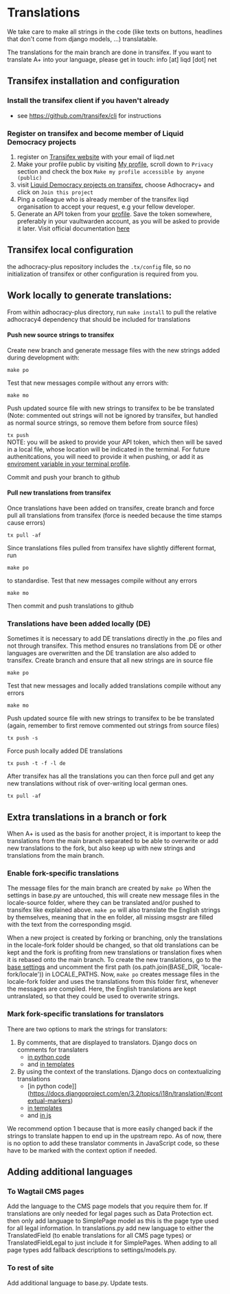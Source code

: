 # Translations

We take care to make all strings in the code (like texts on buttons, headlines that don't come from django models, ...) translatable.

The translations for the main branch are done in transifex. If you want to translate A+ into your language, please get in touch: info [at] liqd [dot] net

## Transifex installation and configuration
### Install the transifex client if you haven't already
- see https://github.com/transifex/cli for instructions

### Register on transifex and become member of Liquid Democracy projects
1. register on [Transifex website](https://www.transifex.com/) with your email of liqd.net
2. Make your profile public by visiting [My profile](https://app.transifex.com/user/settings/), scroll down to `Privacy` section and check the box `Make my profile accessible by anyone (public)`
3. visit [Liquid Democracy projects on transifex](https://explore.transifex.com/liqd/adhocracy-plus/), choose Adhocracy+ and click on `Join this project`
4. Ping a colleague who is already member of the transifex liqd organisation to accept your request, e.g your fellow developer.
5. Generate an API token from your [profile](https://app.transifex.com/user/settings/api/). Save the token somewhere, preferably in your vaultwarden account, as you will be asked to provide it later. Visit official documentation [here](https://help.transifex.com/en/articles/6248858-generating-an-api-token)


## Transifex local configuration
the adhocracy-plus repository includes the `.tx/config` file, so no initialization of transifex  or other configuration is required from you.

## Work locally to generate translations:
From within adhocracy-plus directory, run `make install` to pull the relative adhocracy4 dependency that should be included for translations
#### Push new source strings to transifex
Create new branch and generate message files with the new strings added during development with:

`make po`

Test that new messages compile without any errors with:

`make mo`  

Push updated source file with new strings to transifex to be be translated (Note: commented out strings will not be ignored by transifex, but handled as normal source strings, so remove them before from source files)


`tx push`  
NOTE: you will be asked to provide your API token, which then will be saved in a local file, whose location will be indicated in the terminal. For future authenitcations, you will need to provide it when pushing, or add it as [enviroment variable in your terminal profile](https://developers.transifex.com/docs/using-the-client#using-environment-variables). 

Commit and push your branch to github

#### Pull new translations from transifex
Once translations have been added on transifex, create branch and force pull all translations from transifex (force is needed because the time stamps cause errors)

`tx pull -af`

Since translations files pulled from transifex have slightly different format, run

`make po`

to standardise.
Test that new messages compile without any errors

`make mo`

Then commit and push translations to github

### Translations have been added locally (DE)
Sometimes it is necessary to add DE translations directly in the .po files and
not through transifex. This method ensures no translations from DE or other
languages are overwritten and the DE translation are also added to transifex.
Create branch and ensure that all new strings are in source file

`make po`

Test that new messages and locally added translations compile without any errors

`make mo`

Push updated source file with new strings to transifex to be be translated (again, remember to first remove commented out strings from source files)

`tx push -s`

Force push locally added DE translations

`tx push -t -f -l de`

After transifex has all the translations you can then force pull and get any new
translations without risk of over-writing local german ones.

`tx pull -af`


## Extra translations in a branch or fork
When A+ is used as the basis for another project, it is important to keep
the translations from the main branch separated to be able to overwrite or
add new translations to the fork, but also keep up with new strings and
translations from the main branch.

### Enable fork-specific translations
The message files for the main branch are created by
`make po`
When the settings in base.py are untouched, this will create new message
files in the locale-source folder, where they can be translated and/or
pushed to transifex like explained above.
`make po` will also translate the English strings by themselves, meaning
that in the en folder, all missing msgstr are filled with the text from
the corresponding msgid.

When a new project is created by forking or branching, only the
translations in the locale-fork folder should be changed, so that old
translations can be kept and the fork is profiting from new translations
or translation fixes when it is rebased onto the main branch.
To create the new translations, go to the
[base settings](https://github.com/liqd/adhocracy-plus/blob/main/adhocracy-plus/config/settings/base.py)
and uncomment the first path
(os.path.join(BASE_DIR, 'locale-fork/locale')) in LOCALE_PATHS.
Now, `make po` creates message files in the locale-fork folder and
uses the translations from this folder first, whenever the messages are
compiled.
Here, the English translations are kept untranslated, so that they could
be used to overwrite strings.

### Mark fork-specific translations for translators
There are two options to mark the strings for translators:
1. By comments, that are displayed to translators. Django docs on comments for translaters
    - [in python code](https://docs.djangoproject.com/en/3.2/topics/i18n/translation/#comments-for-translators)
    - and [in templates](https://docs.djangoproject.com/en/3.2/topics/i18n/translation/#translator-comments-in-templates)
2. By using the context of the translations. Django docs on contextualizing translations
    - [in python code]](https://docs.djangoproject.com/en/3.2/topics/i18n/translation/#contextual-markers)
    - [in templates](https://docs.djangoproject.com/en/3.2/topics/i18n/translation/#std:templatetag-translate)
    - and [in js](https://docs.djangoproject.com/en/3.2/topics/i18n/translation/#pgettext)

We recommend option 1 because that is more easily changed back if the strings to translate happen to end up in the upstream repo. As of now, there is no option to add these translator comments in JavaScript code, so these have to be marked with the context option if needed.

## Adding additional languages ##
### To Wagtail CMS pages ###
Add the language to the CMS page models that you require them for. If
translations are only needed for legal pages such as Data Protection ect. then
only add language to SimplePage model as this is the page type used for all legal
information.
In translations.py add new language to either the TranslatedField (to enable
translations for all CMS page types) or TranslatedFieldLegal to just include it
for SimplePages.
When adding to all page types add fallback descriptions to settings/models.py.
### To rest of site ###
Add additional language to base.py.
Update tests.
